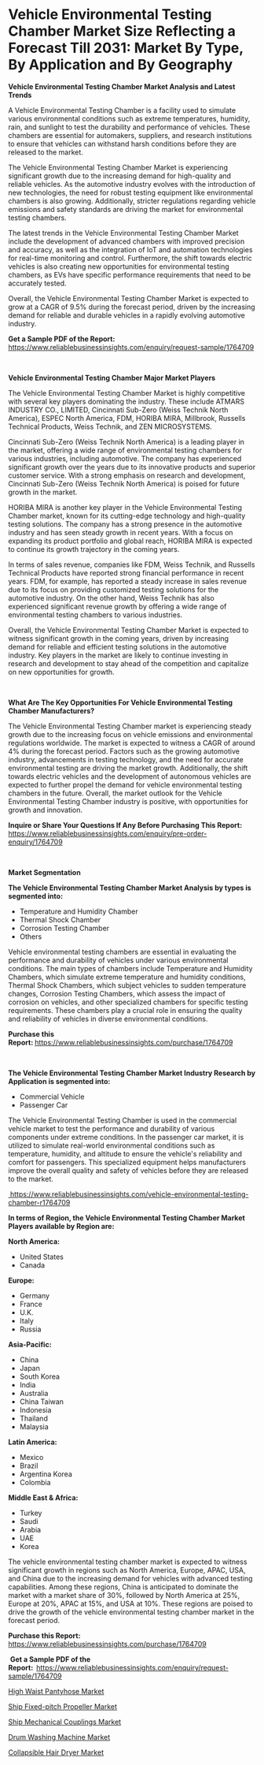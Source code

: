 <p><h1>Vehicle Environmental Testing Chamber Market Size Reflecting a Forecast Till 2031: Market By Type, By Application and By Geography</h1></p><p><strong>Vehicle Environmental Testing Chamber Market Analysis and Latest Trends</strong></p>
<p><p>A Vehicle Environmental Testing Chamber is a facility used to simulate various environmental conditions such as extreme temperatures, humidity, rain, and sunlight to test the durability and performance of vehicles. These chambers are essential for automakers, suppliers, and research institutions to ensure that vehicles can withstand harsh conditions before they are released to the market.</p><p>The Vehicle Environmental Testing Chamber Market is experiencing significant growth due to the increasing demand for high-quality and reliable vehicles. As the automotive industry evolves with the introduction of new technologies, the need for robust testing equipment like environmental chambers is also growing. Additionally, stricter regulations regarding vehicle emissions and safety standards are driving the market for environmental testing chambers.</p><p>The latest trends in the Vehicle Environmental Testing Chamber Market include the development of advanced chambers with improved precision and accuracy, as well as the integration of IoT and automation technologies for real-time monitoring and control. Furthermore, the shift towards electric vehicles is also creating new opportunities for environmental testing chambers, as EVs have specific performance requirements that need to be accurately tested.</p><p>Overall, the Vehicle Environmental Testing Chamber Market is expected to grow at a CAGR of 9.5% during the forecast period, driven by the increasing demand for reliable and durable vehicles in a rapidly evolving automotive industry.</p></p>
<p><strong>Get a Sample PDF of the Report:&nbsp;</strong> <a href="https://www.reliablebusinessinsights.com/enquiry/request-sample/1764709">https://www.reliablebusinessinsights.com/enquiry/request-sample/1764709</a></p>
<p>&nbsp;</p>
<p><strong>Vehicle Environmental Testing Chamber Major Market Players</strong></p>
<p><p>The Vehicle Environmental Testing Chamber Market is highly competitive with several key players dominating the industry. These include ATMARS INDUSTRY CO., LIMITED, Cincinnati Sub-Zero (Weiss Technik North America), ESPEC North America, FDM, HORIBA MIRA, Millbrook, Russells Technical Products, Weiss Technik, and ZEN MICROSYSTEMS.</p><p>Cincinnati Sub-Zero (Weiss Technik North America) is a leading player in the market, offering a wide range of environmental testing chambers for various industries, including automotive. The company has experienced significant growth over the years due to its innovative products and superior customer service. With a strong emphasis on research and development, Cincinnati Sub-Zero (Weiss Technik North America) is poised for future growth in the market.</p><p>HORIBA MIRA is another key player in the Vehicle Environmental Testing Chamber market, known for its cutting-edge technology and high-quality testing solutions. The company has a strong presence in the automotive industry and has seen steady growth in recent years. With a focus on expanding its product portfolio and global reach, HORIBA MIRA is expected to continue its growth trajectory in the coming years.</p><p>In terms of sales revenue, companies like FDM, Weiss Technik, and Russells Technical Products have reported strong financial performance in recent years. FDM, for example, has reported a steady increase in sales revenue due to its focus on providing customized testing solutions for the automotive industry. On the other hand, Weiss Technik has also experienced significant revenue growth by offering a wide range of environmental testing chambers to various industries.</p><p>Overall, the Vehicle Environmental Testing Chamber Market is expected to witness significant growth in the coming years, driven by increasing demand for reliable and efficient testing solutions in the automotive industry. Key players in the market are likely to continue investing in research and development to stay ahead of the competition and capitalize on new opportunities for growth.</p></p>
<p>&nbsp;</p>
<p><strong>What Are The Key Opportunities For Vehicle Environmental Testing Chamber Manufacturers?</strong></p>
<p><p>The Vehicle Environmental Testing Chamber market is experiencing steady growth due to the increasing focus on vehicle emissions and environmental regulations worldwide. The market is expected to witness a CAGR of around 4% during the forecast period. Factors such as the growing automotive industry, advancements in testing technology, and the need for accurate environmental testing are driving the market growth. Additionally, the shift towards electric vehicles and the development of autonomous vehicles are expected to further propel the demand for vehicle environmental testing chambers in the future. Overall, the market outlook for the Vehicle Environmental Testing Chamber industry is positive, with opportunities for growth and innovation.</p></p>
<p><strong>Inquire or Share Your Questions If Any Before Purchasing This Report:</strong> <a href="https://www.reliablebusinessinsights.com/enquiry/pre-order-enquiry/1764709">https://www.reliablebusinessinsights.com/enquiry/pre-order-enquiry/1764709</a></p>
<p>&nbsp;</p>
<p><strong>Market Segmentation</strong></p>
<p><strong>The Vehicle Environmental Testing Chamber Market Analysis by types is segmented into:</strong></p>
<p><ul><li>Temperature and Humidity Chamber</li><li>Thermal Shock Chamber</li><li>Corrosion Testing Chamber</li><li>Others</li></ul></p>
<p><p>Vehicle environmental testing chambers are essential in evaluating the performance and durability of vehicles under various environmental conditions. The main types of chambers include Temperature and Humidity Chambers, which simulate extreme temperature and humidity conditions, Thermal Shock Chambers, which subject vehicles to sudden temperature changes, Corrosion Testing Chambers, which assess the impact of corrosion on vehicles, and other specialized chambers for specific testing requirements. These chambers play a crucial role in ensuring the quality and reliability of vehicles in diverse environmental conditions.</p></p>
<p><strong>Purchase this Report:&nbsp;</strong><a href="https://www.reliablebusinessinsights.com/purchase/1764709">https://www.reliablebusinessinsights.com/purchase/1764709</a></p>
<p>&nbsp;</p>
<p><strong>The Vehicle Environmental Testing Chamber Market Industry Research by Application is segmented into:</strong></p>
<p><ul><li>Commercial Vehicle</li><li>Passenger Car</li></ul></p>
<p><p>The Vehicle Environmental Testing Chamber is used in the commercial vehicle market to test the performance and durability of various components under extreme conditions. In the passenger car market, it is utilized to simulate real-world environmental conditions such as temperature, humidity, and altitude to ensure the vehicle's reliability and comfort for passengers. This specialized equipment helps manufacturers improve the overall quality and safety of vehicles before they are released to the market.</p></p>
<p><a href="https://www.reliablebusinessinsights.com/vehicle-environmental-testing-chamber-r1764709">&nbsp;https://www.reliablebusinessinsights.com/vehicle-environmental-testing-chamber-r1764709</a></p>
<p><strong>In terms of Region, the Vehicle Environmental Testing Chamber Market Players available by Region are:</strong></p>
<p>
    <p> <strong> North America: </strong>
        <ul>
            <li>United States</li>
            <li>Canada</li>
        </ul>
        </p> 
    <p> <strong> Europe: </strong>
        <ul>
            <li>Germany</li>
            <li>France</li>
            <li>U.K.</li>
            <li>Italy</li>
            <li>Russia</li>
        </ul>
        </p> 
    <p> <strong> Asia-Pacific: </strong>
        <ul>
            <li>China</li>
            <li>Japan</li>
            <li>South Korea</li>
            <li>India</li>
            <li>Australia</li>
            <li>China Taiwan</li>
            <li>Indonesia</li>
            <li>Thailand</li>
            <li>Malaysia</li>
        </ul>
        </p> 
    <p> <strong> Latin America: </strong>
        <ul>
            <li>Mexico</li>
            <li>Brazil</li>
            <li>Argentina Korea</li>
            <li>Colombia</li>
        </ul>
        </p> 
    <p> <strong> Middle East & Africa: </strong>
        <ul>
            <li>Turkey</li>
            <li>Saudi</li>
            <li>Arabia</li>
            <li>UAE</li>
            <li>Korea</li>
        </ul>
    </p>
    </p>
<p><p>The vehicle environmental testing chamber market is expected to witness significant growth in regions such as North America, Europe, APAC, USA, and China due to the increasing demand for vehicles with advanced testing capabilities. Among these regions, China is anticipated to dominate the market with a market share of 30%, followed by North America at 25%, Europe at 20%, APAC at 15%, and USA at 10%. These regions are poised to drive the growth of the vehicle environmental testing chamber market in the forecast period.</p></p>
<p><strong>Purchase this Report: </strong><a href="https://www.reliablebusinessinsights.com/purchase/1764709">https://www.reliablebusinessinsights.com/purchase/1764709</a></p>
<p>&nbsp;<strong>Get a Sample PDF of the Report:&nbsp;&nbsp;</strong><a href="https://www.reliablebusinessinsights.com/enquiry/request-sample/1764709">https://www.reliablebusinessinsights.com/enquiry/request-sample/1764709</a></p>
<p><strong></strong></p>
<p><p><a href="https://medium.com/@mamunislambd984/high-waist-pantyhose-market-global-market-insights-and-sales-trends-2024-to-2031-0151fadf5292">High Waist Pantyhose Market</a></p><p><a href="https://github.com/HallieBird1/Market-Research-Report-List-1/blob/main/ship-fixed-pitch-propeller-market.md">Ship Fixed-pitch Propeller Market</a></p><p><a href="https://github.com/faisalayoob601/Market-Research-Report-List-1/blob/main/ship-mechanical-couplings-market.md">Ship Mechanical Couplings Market</a></p><p><a href="https://medium.com/@kirstencharrison82024/global-drum-washing-machine-market-trends-insights-into-growth-opportunities-and-challenges-e381a8798840">Drum Washing Machine Market</a></p><p><a href="https://medium.com/@parmer78465/collapsible-hair-dryer-market-size-growth-trends-statistics-forecasts-2024-2031-a08c8a5cb53e">Collapsible Hair Dryer Market</a></p></p>